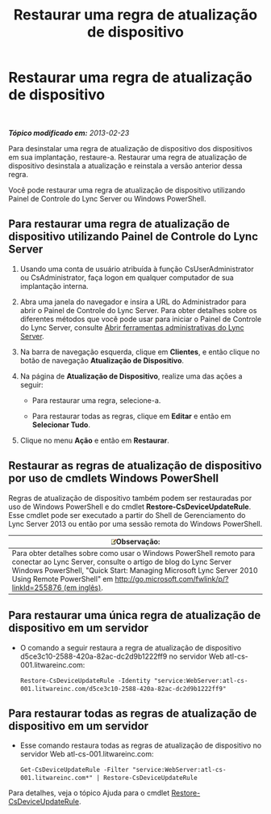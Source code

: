 ﻿---
title: Restaurar uma regra de atualização de dispositivo
TOCTitle: Restaurar uma regra de atualização de dispositivo
ms:assetid: ac490baf-c7a0-48d9-8fd0-ba5729489341
ms:mtpsurl: https://technet.microsoft.com/pt-br/library/JJ994061(v=OCS.15)
ms:contentKeyID: 52057686
ms.date: 05/19/2016
mtps_version: v=OCS.15
ms.translationtype: HT
---

# Restaurar uma regra de atualização de dispositivo

 

_**Tópico modificado em:** 2013-02-23_

Para desinstalar uma regra de atualização de dispositivo dos dispositivos em sua implantação, restaure-a. Restaurar uma regra de atualização de dispositivo desinstala a atualização e reinstala a versão anterior dessa regra.

Você pode restaurar uma regra de atualização de dispositivo utilizando Painel de Controle do Lync Server ou Windows PowerShell.

## Para restaurar uma regra de atualização de dispositivo utilizando Painel de Controle do Lync Server

1.  Usando uma conta de usuário atribuída à função CsUserAdministrator ou CsAdministrator, faça logon em qualquer computador de sua implantação interna.

2.  Abra uma janela do navegador e insira a URL do Administrador para abrir o Painel de Controle do Lync Server. Para obter detalhes sobre os diferentes métodos que você pode usar para iniciar o Painel de Controle do Lync Server, consulte [Abrir ferramentas administrativas do Lync Server](lync-server-2013-open-lync-server-administrative-tools.md).

3.  Na barra de navegação esquerda, clique em **Clientes**, e então clique no botão de navegação **Atualização de Dispositivo**.

4.  Na página de **Atualização de Dispositivo**, realize uma das ações a seguir:
    
      - Para restaurar uma regra, selecione-a.
    
      - Para restaurar todas as regras, clique em **Editar** e então em **Selecionar Tudo**.

5.  Clique no menu **Ação** e então em **Restaurar**.

## Restaurar as regras de atualização de dispositivo por uso de cmdlets Windows PowerShell

Regras de atualização de dispositivo também podem ser restauradas por uso de Windows PowerShell e do cmdlet **Restore-CsDeviceUpdateRule**. Esse cmdlet pode ser executado a partir do Shell de Gerenciamento do Lync Server 2013 ou então por uma sessão remota do Windows PowerShell.

<table>
<thead>
<tr class="header">
<th><img src="images/Gg425756.note(OCS.15).gif" title="note" alt="note" />Observação:</th>
</tr>
</thead>
<tbody>
<tr class="odd">
<td>Para obter detalhes sobre como usar o Windows PowerShell remoto para conectar ao Lync Server, consulte o artigo de blog do Lync Server Windows PowerShell, &quot;Quick Start: Managing Microsoft Lync Server 2010 Using Remote PowerShell&quot; em <a href="http://go.microsoft.com/fwlink/p/?linkid=255876">http://go.microsoft.com/fwlink/p/?linkId=255876 (em inglês)</a>.</td>
</tr>
</tbody>
</table>


## Para restaurar uma única regra de atualização de dispositivo em um servidor

  - O comando a seguir restaura a regra de atualização de dispositivo d5ce3c10-2588-420a-82ac-dc2d9b1222ff9 no servidor Web atl-cs-001.litwareinc.com:
    
        Restore-CsDeviceUpdateRule -Identity "service:WebServer:atl-cs-001.litwareinc.com/d5ce3c10-2588-420a-82ac-dc2d9b1222ff9"

## Para restaurar todas as regras de atualização de dispositivo em um servidor

  - Esse comando restaura todas as regras de atualização de dispositivo no servidor Web atl-cs-001.litwareinc.com:
    
        Get-CsDeviceUpdateRule -Filter "service:WebServer:atl-cs-001.litwareinc.com*" | Restore-CsDeviceUpdateRule

Para detalhes, veja o tópico Ajuda para o cmdlet [Restore-CsDeviceUpdateRule](restore-csdeviceupdaterule.md).

